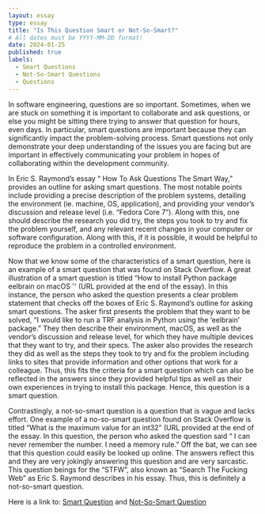 ```yaml
---
layout: essay
type: essay
title: "Is This Question Smart or Not-So-Smart?"
# All dates must be YYYY-MM-DD format!
date: 2024-01-25
published: true
labels:
  - Smart Questions
  - Not-So-Smart Questions
  - Questions
---
```


In software engineering, questions are so important. Sometimes, when we are stuck on something it is important to collaborate and ask questions, or else you might be sitting there trying to answer that question for hours, even days. In particular, smart questions are important because they can significantly impact the problem-solving process. Smart questions not only demonstrate your deep understanding of the issues you are facing but are important in effectively communicating your problem in hopes of collaborating within the development community. 

In Eric S. Raymond’s essay “ How To Ask Questions The Smart Way,” provides an outline for asking smart questions. The most notable points include providing a precise description of the problem systems, detailing the environment (ie. machine, OS, application), and providing your vendor’s discussion and release level (i.e. “Fedora Core 7”). Along with this, one should describe the research you did try, the steps you took to try and fix the problem yourself, and any relevant recent changes in your computer or software configuration. Along with this, if it is possible, it would be helpful to reproduce the problem in a controlled environment.

 Now that we know some of the characteristics of a smart question, here is an example of a smart question that was found on Stack Overflow.  A great illustration of a smart question is titled “How to install Python package eelbrain on macOS '' (URL provided at the end of the essay). In this instance, the person who asked the question presents a clear problem statement that checks off the boxes of Eric S. Raymond’s outline for asking smart questions. The asker first presents the problem that they want to be solved, “I would like to run a TRF analysis in Python using the ‘eelbrain’ package.” They then describe their environment, macOS, as well as the vendor’s discussion and release level,  for which they have multiple devices that they want to try, and their specs. The asker also provides the research they did as well as the steps they took to try and fix the problem including links to sites that provide information and other options that work for a colleague. Thus, this fits the criteria for a smart question which can also be reflected in the answers since they provided helpful tips as well as their own experiences in trying to install this package.  Hence, this question is a smart question. 

Contrastingly, a not-so-smart question is a question that is vague and lacks effort. One example of a no-so-smart question found on Stack Overflow is titled “What is the maximum value for an int32” (URL provided at the end of the essay. In this question, the person who asked the question said “ I can never remember the number. I need a memory rule.” Off the bat, we can see that this question could easily be looked up online.  The answers reflect this and they are very jokingly answering this question and are very sarcastic. This question beings for the “STFW”, also known as “Search The Fucking Web” as Eric S. Raymond describes in his essay. Thus, this is definitely a not-so-smart question.

Here is a link to:
[Smart Question](https://stackoverflow.com/questions/77864925/how-to-install-python-package-eelbrain-on-macos) and 
[Not-So-Smart Question](https://stackoverflow.com/questions/94591/what-is-the-maximum-value-for-an-int32)
